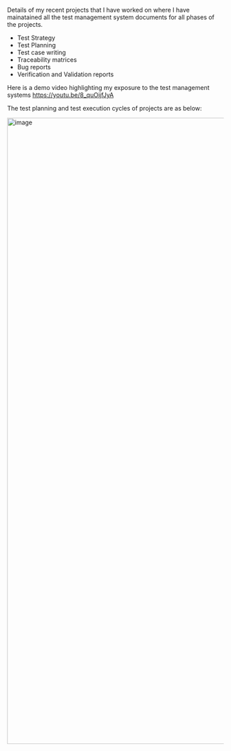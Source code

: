 Details of my recent projects that I have worked on where I have mainatained all the test management system documents for all phases of the projects.

* Test Strategy
* Test Planning
* Test case writing
* Traceability matrices
* Bug reports
* Verification and Validation reports

Here is a demo video highlighting my exposure to the test management systems
https://youtu.be/8_quOijfJyA

The test planning and test execution cycles of projects are as below:

<img width="1458" alt="image" src="https://github.com/user-attachments/assets/ab15fb3b-61da-4a5a-ad87-39d37a9a800f" />

